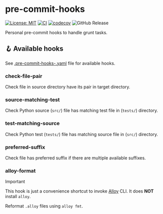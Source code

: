 # pre-commit-hooks

[![License: MIT](https://img.shields.io/badge/License-MIT-yellow.svg)](https://opensource.org/licenses/MIT)
[![CI](https://github.com/lasuillard/pre-commit-hooks/actions/workflows/ci.yaml/badge.svg)](https://github.com/lasuillard/pre-commit-hooks/actions/workflows/ci.yaml)
[![codecov](https://codecov.io/gh/lasuillard/pre-commit-hooks/graph/badge.svg?token=I646XXfAud)](https://codecov.io/gh/lasuillard/pre-commit-hooks)
![GitHub Release](https://img.shields.io/github/v/release/lasuillard/pre-commit-hooks)

Personal pre-commit hooks to handle grunt tasks.

## 🪝 Available hooks

See [.pre-commit-hooks-.yaml](./.pre-commit-hooks.yaml) file for available hooks.

### check-file-pair

Check file in source directory have its pair in target directory.

### source-matching-test

Check Python source (`src/`) file has matching test file in (`tests/`) directory.

### test-matching-source

Check Python test (`tests/`) file has matching source file in (`src/`) directory.

### preferred-suffix

Check file has preferred suffix if there are multiple available suffixes.

### alloy-format

> [!IMPORTANT]
> This hook is just a convenience shortcut to invoke [Alloy](https://github.com/grafana/alloy) CLI. It does **NOT** install `alloy`.

Reformat `.alloy` files using `alloy fmt`.
